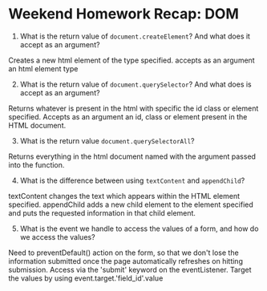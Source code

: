 # Weekend Homework Recap: DOM

1. What is the return value of `document.createElement`? And what does it accept as an argument?

Creates a new html element of the type specified.
accepts as an argument an html element type


2. What is the return value of `document.querySelector`? And what does is accept as an argument?

Returns whatever is present in the html with specific the id class or element specified.
Accepts as an argument an id, class or element present in the HTML document.

3. What is the return value `document.querySelectorAll`?

Returns everything in the html document named with the argument passed into the function.

4. What is the difference between using `textContent` and `appendChild`?

textContent changes the text which appears within the HTML element specified. appendChild adds a new child element to the element specified and puts the requested information in that child element.

5. What is the event we handle to access the values of a form, and how do we access the values?

Need to preventDefault() action on the form, so that we don't lose the information submitted once the page automatically refreshes on hitting submission.
Access via the 'submit' keyword on the eventListener. Target the values by using event.target.'field_id'.value
